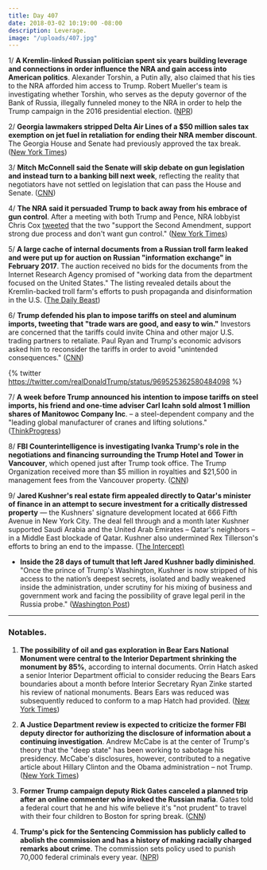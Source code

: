 ```yaml
---
title: Day 407
date: 2018-03-02 10:19:00 -08:00
description: Leverage.
image: "/uploads/407.jpg"
---
```


1/ **A Kremlin-linked Russian politician spent six years building leverage and connections in order influence the NRA and gain access into American politics**. Alexander Torshin, a Putin ally, also claimed that his ties to the NRA afforded him access to Trump. Robert Mueller's team is investigating whether Torshin, who serves as the deputy governor of the Bank of Russia, illegally funneled money to the NRA in order to help the Trump campaign in the 2016 presidential election. ([NPR](https://www.npr.org/2018/03/01/590076949/depth-of-russian-politicians-cultivation-of-nra-ties-revealed))

2/ **Georgia lawmakers stripped Delta Air Lines of a $50 million sales tax exemption on jet fuel in retaliation for ending their NRA member discount**. The Georgia House and Senate had previously approved the tax break. ([New York Times](https://www.nytimes.com/2018/03/01/business/delta-nra-georgia.html))

3/ **Mitch McConnell said the Senate will skip debate on gun legislation and instead turn to a banking bill next week**, reflecting the reality that negotiators have not settled on legislation that can pass the House and Senate. ([CNN](https://www.cnn.com/2018/03/01/politics/guns-bill-mitch-mcconnell/index.html))

4/ **The NRA said it persuaded Trump to back away from his embrace of gun control**. After a meeting with both Trump and Pence, NRA lobbyist Chris Cox [tweeted](https://twitter.com/ChrisCoxNRA/status/969393625611333632) that the two "support the Second Amendment, support strong due process and don't want gun control." ([New York Times](https://www.nytimes.com/2018/03/01/us/politics/trump-republicans-gun-control.html))

5/ **A large cache of internal documents from a Russian troll farm leaked and were put up for auction on Russian "information exchange" in February 2017**. The auction received no bids for the documents from the Internet Research Agency promised of "working data from the department focused on the United States." The listing revealed details about the Kremlin-backed troll farm's efforts to push propaganda and disinformation in the U.S. ([The Daily Beast](https://www.thedailybeast.com/exclusive-secret-documents-from-russias-election-trolls-leak))

6/ **Trump defended his plan to impose tariffs on steel and aluminum imports, tweeting that "trade wars are good, and easy to win."** Investors are concerned that the tariffs could invite China and other major U.S. trading partners to retaliate. Paul Ryan and Trump's economic advisors asked him to reconsider the tariffs in order to avoid "unintended consequences." ([CNN](https://www.cnn.com/2018/03/02/politics/trump-trade-wars-good/index.html))

{% twitter https://twitter.com/realDonaldTrump/status/969525362580484098 %}

7/ **A week before Trump announced his intention to impose tariffs on steel imports, his friend and one-time adviser Carl Icahn sold almost 1 million shares of Manitowoc Company Inc**. – a steel-dependent company and the "leading global manufacturer of cranes and lifting solutions." ([ThinkProgress](https://thinkprogress.org/trump-ichan-steel-imports-cf7deb8beaf0/))

8/ **FBI Counterintelligence is investigating Ivanka Trump's role in the negotiations and financing surrounding the Trump Hotel and Tower in Vancouver**, which opened just after Trump took office. The Trump Organization received more than $5 million in royalties and $21,500 in management fees from the Vancouver property. ([CNN](https://www.cnn.com/2018/03/01/politics/ivanka-trump-fbi-investigation/index.html))

9/ **Jared Kushner's real estate firm appealed directly to Qatar's minister of finance in an attempt to secure investment for a critically distressed property** — the Kushners' signature development located at 666 Fifth Avenue in New York City. The deal fell through and a month later Kushner supported Saudi Arabia and the United Arab Emirates – Qatar's neighbors – in a Middle East blockade of Qatar. Kushner also undermined Rex Tillerson's efforts to bring an end to the impasse. ([The Intercept)](https://theintercept.com/2018/03/02/jared-kushner-real-estate-qatar-blockade/)

* **Inside the 28 days of tumult that left Jared Kushner badly diminished**. "Once the prince of Trump's Washington, Kushner is now stripped of his access to the nation’s deepest secrets, isolated and badly weakened inside the administration, under scrutiny for his mixing of business and government work and facing the possibility of grave legal peril in the Russia probe." ([Washington Post](https://www.washingtonpost.com/politics/jared-has-faded-inside-the-28-days-of-tumult-that-left-kushner-badly-diminished/2018/03/02/62acb9ce-1ca8-11e8-9de1-147dd2df3829_story.html))

---

### Notables.

1. **The possibility of oil and gas exploration in Bear Ears National Monument were central to the Interior Department shrinking the monument by 85%**, according to internal documents. Orrin Hatch asked a senior Interior Department official to consider reducing the Bears Ears boundaries about a month before Interior Secretary Ryan Zinke started his review of national monuments. Bears Ears was reduced was subsequently reduced to conform to a map Hatch had provided. ([New York Times](https://www.nytimes.com/2018/03/02/climate/bears-ears-national-monument.html))

2. **A Justice Department review is expected to criticize the former FBI deputy director for authorizing the disclosure of information about a continuing investigation**. Andrew McCabe is at the center of Trump's theory that the "deep state" has been working to sabotage his presidency. McCabe's disclosures, however, contributed to a negative article about Hillary Clinton and the Obama administration – not Trump. ([New York Times](https://www.nytimes.com/2018/03/01/us/politics/justice-dept-andrew-mccabe.html))

3. **Former Trump campaign deputy Rick Gates canceled a planned trip after an online commenter who invoked the Russian mafia**. Gates told a federal court that he and his wife believe it's "not prudent" to travel with their four children to Boston for spring break. ([CNN](https://www.cnn.com/2018/03/01/politics/rick-gates-boston-threat/index.html))

4. **Trump's pick for the Sentencing Commission has publicly called to abolish the commission and has a history of making racially charged remarks about crime**. The commission sets policy used to punish 70,000 federal criminals every year. ([NPR](https://www.npr.org/2018/03/02/590236153/trump-pick-for-sentencing-commission-has-history-of-racially-charged-remarks))
